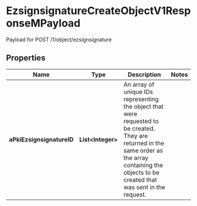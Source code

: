 

# EzsignsignatureCreateObjectV1ResponseMPayload

Payload for POST /1/object/ezsignsignature

## Properties

| Name | Type | Description | Notes |
|------------ | ------------- | ------------- | -------------|
|**aPkiEzsignsignatureID** | **List&lt;Integer&gt;** | An array of unique IDs representing the object that were requested to be created.  They are returned in the same order as the array containing the objects to be created that was sent in the request. |  |



